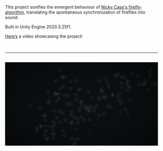 This project sonifies the emergent behaviour of [Nicky Case's firefly-algorithm](https://ncase.me/fireflies/), translating the spontaneous synchronization of fireflies into sound.

Built in Unity Engine 2020.3.25f1.

[Here’s](https://www.youtube.com/watch?v=jElA1fO7SpA&t=1s) a video showcasing the project! 

<br>

---

<br>

<img src="https://github.com/Eeelis/fireflies/blob/main/Images/Fireflies.png" width="1200">

<br> 
